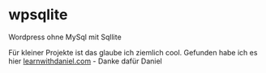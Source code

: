 # wpsqlite
Wordpress ohne MySql mit Sqllite

Für kleiner Projekte ist das glaube ich ziemlich cool. Gefunden habe ich es hier [learnwithdaniel.com](https://learnwithdaniel.com/2019/06/wordpress-with-sqlite/) - Danke dafür Daniel

